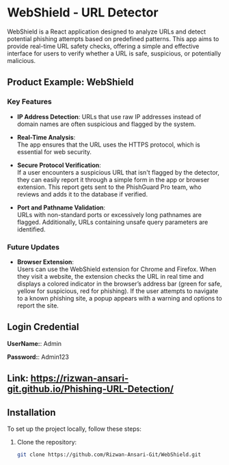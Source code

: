 # WebShield - URL Detector

WebShield is a React application designed to analyze URLs and detect potential phishing attempts based on predefined patterns. This app aims to provide real-time URL safety checks, offering a simple and effective interface for users to verify whether a URL is safe, suspicious, or potentially malicious.

## Product Example: WebShield

### Key Features

- **IP Address Detection**: 
URLs that use raw IP addresses instead of domain names are often suspicious and flagged by the system.

- **Real-Time Analysis**:  
The app ensures that the URL uses the HTTPS protocol, which is essential for web security.

- **Secure Protocol Verification**:  
  If a user encounters a suspicious URL that isn't flagged by the detector, they can easily report it through a simple form in the app or browser extension. This report gets sent to the PhishGuard Pro team, who reviews and adds it to the database if verified.

- **Port and Pathname Validation**:  
  URLs with non-standard ports or excessively long pathnames are flagged. Additionally, URLs containing unsafe query parameters are identified.

### Future Updates
- **Browser Extension**:  
  Users can use the WebShield extension for Chrome and Firefox. When they visit a website, the extension checks the URL in real time and displays a colored indicator in the browser’s address bar (green for safe, yellow for suspicious, red for phishing). If the user attempts to navigate to a known phishing site, a popup appears with a warning and options to report the site.


## Login Credential
**UserName:**: 
Admin

**Password:**: 
Admin123

## Link:  https://rizwan-ansari-git.github.io/Phishing-URL-Detection/


## Installation

To set up the project locally, follow these steps:

1. Clone the repository:

   ```bash
   git clone https://github.com/Rizwan-Ansari-Git/WebShield.git
